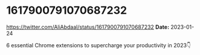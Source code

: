 # 1617900791070687232
https://twitter.com/AliAbdaal/status/1617900791070687232
**Date:** 2023-01-24

6 essential Chrome extensions to supercharge your productivity in 2023👇
